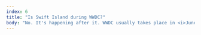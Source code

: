 ```yaml
---
index: 6
title: "Is Swift Island during WWDC?"
body: "No. It's happening after it. WWDC usually takes place in <i>June</i>, while Swift Island is the 27th until the 29th of <i>August</i>. You will have some time to rest, catch up, and look forward to a great time on The Netherland's most beautiful island."
---
```

